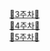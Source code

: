
<a href="https://www.notion.so/3-dc5321cb016040a69c1fe547c04b2765">💜3주차💜</a></br>
<a href="https://www.notion.so/4-54b2e9673276435d9206eaeb133264e8">💛4주차💛</a></br>
<a href="https://www.notion.so/4-54b2e9673276435d9206eaeb133264e8">💚5주차💚</a>

